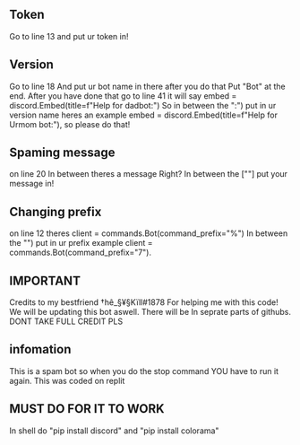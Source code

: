 ## Token
Go to line 13 and put ur token in!

## Version
Go to line 18 And put ur bot name in there after you do that Put "Bot" at the end. After you have done that go to line 41 it will say         embed = discord.Embed(title=f"Help for dadbot:") So in between the ":") put in ur version name heres an example         embed = discord.Embed(title=f"Help for Urmom bot:"),
so please do that!

## Spaming message
on line 20 In between theres a message Right? In between the [""] put your message in!

## Changing prefix
on line 12 theres client = commands.Bot(command_prefix="%") In between the "")
put in ur prefix example client = commands.Bot(command_prefix="7").


## IMPORTANT
Credits to my bestfriend †hê_§¥§Kïll#1878 For helping me with this code! We will be updating this bot aswell. There will be In seprate parts of githubs.
DONT TAKE FULL CREDIT PLS


## infomation
This is a spam bot so when you do the stop command YOU have to run it again. This was coded on replit

## MUST DO FOR IT TO WORK
In shell do "pip install discord" and "pip install colorama"
